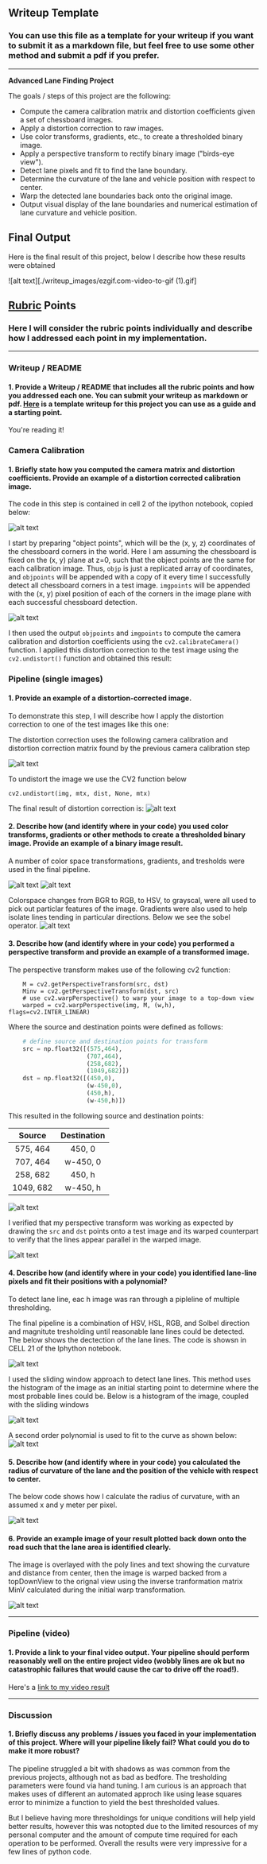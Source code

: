 ## Writeup Template

### You can use this file as a template for your writeup if you want to submit it as a markdown file, but feel free to use some other method and submit a pdf if you prefer.

---

**Advanced Lane Finding Project**

The goals / steps of this project are the following:

* Compute the camera calibration matrix and distortion coefficients given a set of chessboard images.
* Apply a distortion correction to raw images.
* Use color transforms, gradients, etc., to create a thresholded binary image.
* Apply a perspective transform to rectify binary image ("birds-eye view").
* Detect lane pixels and fit to find the lane boundary.
* Determine the curvature of the lane and vehicle position with respect to center.
* Warp the detected lane boundaries back onto the original image.
* Output visual display of the lane boundaries and numerical estimation of lane curvature and vehicle position.


## Final Output

Here is the final result of this project, below I describe how these results were obtained

![alt text][./writeup_images/ezgif.com-video-to-gif (1).gif]

[//]: # (Image References)

[imageA]: ./writeup_images/1.PNG "Code"
[imageB]: ./writeup_images/2.PNG "Code"
[image2B]: ./writeup_images/2B.PNG "Code"
[imageC]: ./writeup_images/3.PNG "Code"
[imageD]: ./writeup_images/4.PNG "Code"
[imageE]: ./writeup_images/5.PNG "Code"
[imageF]: ./writeup_images/6.PNG "Code"
[imageG]: ./writeup_images/7.PNG "Code"
[imageH]: ./writeup_images/8.PNG "Code"
[imageI]: ./writeup_images/9.PNG "Code"
[imageJ]: ./writeup_images/10.PNG "Code"
[imageK]: ./writeup_images/11.PNG "Code"
[imageL]: ./writeup_images/12.PNG "Code"
[imageM]: ./writeup_images/13.PNG "Code"
[imageN]: ./writeup_images/14.PNG "Code"
[image1]: ./examples/undistort_output.png "Undistorted"
[image2]: ./test_images/test1.jpg "Road Transformed"
[image3]: ./examples/binary_combo_example.jpg "Binary Example"
[image4]: ./examples/warped_straight_lines.jpg "Warp Example"
[image5]: ./examples/color_fit_lines.jpg "Fit Visual"
[image6]: ./examples/example_output.jpg "Output"
[video1]: ./project_video.mp4 "Video"

## [Rubric](https://review.udacity.com/#!/rubrics/571/view) Points

### Here I will consider the rubric points individually and describe how I addressed each point in my implementation.  

---

### Writeup / README

#### 1. Provide a Writeup / README that includes all the rubric points and how you addressed each one.  You can submit your writeup as markdown or pdf.  [Here](https://github.com/udacity/CarND-Advanced-Lane-Lines/blob/master/writeup_template.md) is a template writeup for this project you can use as a guide and a starting point.  

You're reading it!

### Camera Calibration

#### 1. Briefly state how you computed the camera matrix and distortion coefficients. Provide an example of a distortion corrected calibration image.

The code in this step is contained in cell 2 of the ipython notebook, copied below:

![alt text][imageA]

I start by preparing "object points", which will be the (x, y, z) coordinates of the chessboard corners in the world. Here I am assuming the chessboard is fixed on the (x, y) plane at z=0, such that the object points are the same for each calibration image.  Thus, `objp` is just a replicated array of coordinates, and `objpoints` will be appended with a copy of it every time I successfully detect all chessboard corners in a test image.  `imgpoints` will be appended with the (x, y) pixel position of each of the corners in the image plane with each successful chessboard detection.  

![alt text][imageB]

I then used the output `objpoints` and `imgpoints` to compute the camera calibration and distortion coefficients using the `cv2.calibrateCamera()` function.  I applied this distortion correction to the test image using the `cv2.undistort()` function and obtained this result: 



### Pipeline (single images)

#### 1. Provide an example of a distortion-corrected image.

To demonstrate this step, I will describe how I apply the distortion correction to one of the test images like this one:

The distortion correction uses the following camera calibration and distortion correction matrix found by the previous camera calibration step

![alt text][image2B]

To undistort the image we use the CV2 function below

```
cv2.undistort(img, mtx, dist, None, mtx)
```


The final result of distortion correction is: 
![alt text][imageC]

#### 2. Describe how (and identify where in your code) you used color transforms, gradients or other methods to create a thresholded binary image.  Provide an example of a binary image result.

A number of color space transformations, gradients, and tresholds were used in the final pipeline. 

![alt text][imageD]
![alt text][imageE]


Colorspace changes from BGR to RGB, to HSV, to grayscal, were all used to pick out particlar features of the image.
Gradients were also used to help isolate lines tending in particular directions. Below we see the sobel operator. 
![alt text][imageF]

#### 3. Describe how (and identify where in your code) you performed a perspective transform and provide an example of a transformed image.

The perspective transform makes use of the following cv2 function:

```
    M = cv2.getPerspectiveTransform(src, dst)
    Minv = cv2.getPerspectiveTransform(dst, src)
    # use cv2.warpPerspective() to warp your image to a top-down view
    warped = cv2.warpPerspective(img, M, (w,h), flags=cv2.INTER_LINEAR)
```

Where the source and destination points were defined as follows:

```python
    # define source and destination points for transform
    src = np.float32([(575,464),
                      (707,464), 
                      (258,682), 
                      (1049,682)])
    dst = np.float32([(450,0),
                      (w-450,0),
                      (450,h),
                      (w-450,h)])
```

This resulted in the following source and destination points:

| Source        | Destination   | 
|:-------------:|:-------------:| 
| 575, 464      | 450, 0        | 
| 707, 464      | w-450, 0      |
| 258, 682     | 450, h      |
| 1049, 682      | w-450, h        |

![alt text][imageG]

I verified that my perspective transform was working as expected by drawing the `src` and `dst` points onto a test image and its warped counterpart to verify that the lines appear parallel in the warped image.

![alt text][imageH]

#### 4. Describe how (and identify where in your code) you identified lane-line pixels and fit their positions with a polynomial?
To detect lane line, eac h image was ran through a pipleline of multiple thresholding. 

The final pipeline is a combination of HSV, HSL, RGB, and Solbel direction and magnitute tresholding until reasonable lane
lines could be detected. The below shows the dectection of the lane lines. The code is showsn in CELL 21 of the Iphython notebook. 

![alt text][imageI]

I used the sliding window approach to detect lane lines. This method uses the histogram of the image as an initial 
starting point to determine where the most probable lines could be. Below is a histogram of the image, coupled with the 
sliding windows

![alt text][imageJ]

A second order polynomial is used to fit to the curve as shown below:
![alt text][imageK]


#### 5. Describe how (and identify where in your code) you calculated the radius of curvature of the lane and the position of the vehicle with respect to center.

The below code shows how I calculate the radius of curvature, with an assumed x and y meter per pixel. 

![alt text][imageL]



#### 6. Provide an example image of your result plotted back down onto the road such that the lane area is identified clearly.

The image is overlayed with the poly lines and text showing the curvature and distance from center, then the image is 
warped backed from a topDownView to the orignal view using the inverse tranformation matrix MinV calculated
during the initial warp transformation. 

![alt text][imageM]

---

### Pipeline (video)

#### 1. Provide a link to your final video output.  Your pipeline should perform reasonably well on the entire project video (wobbly lines are ok but no catastrophic failures that would cause the car to drive off the road!).

Here's a [link to my video result](./project_video.mp4)

---

### Discussion

#### 1. Briefly discuss any problems / issues you faced in your implementation of this project.  Where will your pipeline likely fail?  What could you do to make it more robust?

The pipeline struggled a bit with shadows as was common from the previous projects, although not as bad as bedfore. 
The tresholding parameters were found via hand tuning. I am curious is an approach that makes uses of different an
automated approch like using lease squares error to minimize a function to yield the best thresholded values. 

But I believe having more thresholdings for unique conditions will help yield better results, however this was 
notopted due to the limited resources of my personal computer and the amount of compute time required for each operation 
to be performed. Overall the results were very impressive for a few lines of python code. 
